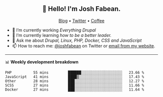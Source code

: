 <h2 align="center">👋 Hello! I'm Josh Fabean.</h2>
<p align="center">
  <a href="https://joshfabean.com">Blog</a> •
  <a href="https://twitter.com/fabean">Twitter</a> •
  <a href="https://www.buymeacoffee.com/LSxne6Yr4">Coffee</a>
</p>

- 🔭 I’m currently working *Everything Drupal*
- 🌱 I’m currently learning *how to be a better leader.*
- 💬 Ask me about *Drupal, Linux, PHP, Docker, CSS and JavaScript*
- 📫 How to reach me: [@joshfabean](https://twitter.com/joshfabean) on Twitter or [email from my website](https://joshfabean.com).

-------

📊 **Weekly development breakdown**
<!--START_SECTION:waka-->
```text
PHP          55 mins         ██████░░░░░░░░░░░░░░░░░░░   23.66 % 
JavaScript   41 mins         ████▒░░░░░░░░░░░░░░░░░░░░   17.43 % 
Other        28 mins         ███░░░░░░░░░░░░░░░░░░░░░░   12.27 % 
SCSS         27 mins         ███░░░░░░░░░░░░░░░░░░░░░░   11.66 % 
Docker       27 mins         ███░░░░░░░░░░░░░░░░░░░░░░   11.64 % 
```
<!--END_SECTION:waka-->

<!--
**fabean/fabean** is a ✨ _special_ ✨ repository because its `README.md` (this file) appears on your GitHub profile.

Here are some ideas to get you started:

- 🔭 I’m currently working on ...
- 🌱 I’m currently learning ...
- 👯 I’m looking to collaborate on ...
- 🤔 I’m looking for help with ...
- 💬 Ask me about ...
- 📫 How to reach me: ...
- 😄 Pronouns: ...
- ⚡ Fun fact: ...
-->
